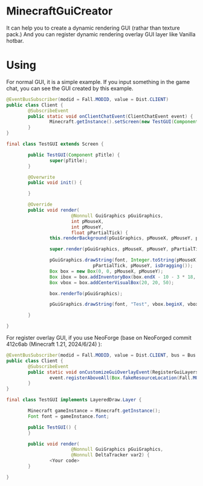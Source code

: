 # MinecraftGuiCreator
It can help you to create a dynamic rendering GUI (rathar than texture pack.)
And you can register dynamic rendering overlay GUI layer like Vanilla hotbar.

# Using

For normal GUI, it is a simple example.
If you input something in the game chat, you can see the GUI created by this example.
```java
@EventBusSubscriber(modid = Fall.MODID, value = Dist.CLIENT)
public class Client {
        @SubscribeEvent
        public static void onClientChatEvent(ClientChatEvent event) {
                Minecraft.getInstance().setScreen(new TestGUI(Component.translatable("test")));
        }
}

final class TestGUI extends Screen {

        public TestGUI(Component pTitle) {
                super(pTitle);
        }

        @Overwrite
        public void init() {

        }

        @Override
        public void render(
                        @Nonnull GuiGraphics pGuiGraphics,
                        int pMouseX,
                        int pMouseY,
                        float pPartialTick) {
                this.renderBackground(pGuiGraphics, pMouseX, pMouseY, pPartialTick);

                super.render(pGuiGraphics, pMouseX, pMouseY, pPartialTick);

                pGuiGraphics.drawString(font, Integer.toString(pMouseX) + " " + Integer.toString(pMouseY), pMouseX,
                                pPartialTick, pMouseY, isDragging());
                Box box = new Box(0, 0, pMouseX, pMouseY);
                Box ibox = box.addInventoryBox(box.endX - 10 - 3 * 18, box.endY - 10 - 3 * 18, pMouseY / 100, pMouseX / 100);
                Box vbox = box.addCenterVisualBox(20, 20, 50);

                box.renderTo(pGuiGraphics);

                pGuiGraphics.drawString(font, "Test", vbox.beginX, vbox.beginY, 0xffffffff, isDragging());

        }

}

```

For register overlay GUI, if you use NeoForge (base on NeoForged commit 412c6ab (Minecraft 1.21, 2024/6/24) ):
```java
@EventBusSubscriber(modid = Fall.MODID, value = Dist.CLIENT, bus = Bus.MOD)
public class Client {
        @SubscribeEvent
        public static void onCustomizeGuiOverlayEvent(RegisterGuiLayersEvent event) {
                event.registerAboveAll(Box.fakeResourceLocation(Fall.MODID), new TestGUI());                
        }
}

final class TestGUI implements LayeredDraw.Layer {

        Minecraft gameInstance = Minecraft.getInstance();
        Font font = gameInstance.font;

        public TestGUI() {
        }

        public void render(
                        @Nonnull GuiGraphics pGuiGraphics,
                        @Nonnull DeltaTracker var2) {
                <Your code>
        }

}
```
